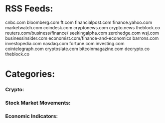 # RSS Feeds:

cnbc.com
bloomberg.com
ft.com
financialpost.com
finance.yahoo.com
marketwatch.com
coindesk.com
cryptonews.com
crypto.news
theblock.co
reuters.com/business/finance/
seekingalpha.com
zerohedge.com
wsj.com
businessinsider.com
economist.com/finance-and-economics
barrons.com
investopedia.com
nasdaq.com
fortune.com
investing.com
cointelegraph.com
cryptoslate.com
bitcoinmagazine.com
decrypto.co
theblock.co

# Categories:

### Crypto:

### Stock Market Movements:

### Economic Indicators: